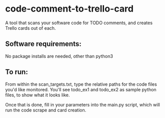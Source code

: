 # code-comment-to-trello-card
A tool that scans your software code for TODO comments, and creates Trello cards out of each.


## Software requirements:
No package installs are needed, other than python3

## To run:

From within the scan_targets.txt, type the relative paths for the code files you'd like monitored.
  You'll see todo_ex1 and todo_ex2 as sample python files, to show what it looks like.

Once that is done, fill in your parameters into the main.py script, which will run the code scrape and card creation.
